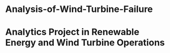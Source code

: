 # **Analysis-of-Wind-Turbine-Failure**
# Analytics Project in Renewable Energy and Wind Turbine Operations
